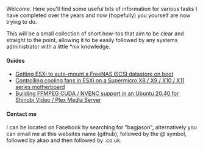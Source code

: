 Welcome. Here you'll find some useful bits of information for various tasks I have completed over the years and now (hopefully) you yourself are now trying to do.

This will be a small collection of short how-tos that aim to be clear and straight to the point, allowing it to be easily followed by any systems administrator with a little *nix knowledge.

#### Guides

* [Getting ESXi to auto-mount a FreeNAS iSCSI datastore on boot](guides/esxi-freenas.md)
* [Controlling cooling fans in ESXi on a Supermicro X8 / X9 / X10 / X11 series motherboard](https://github.com/jasongaunt/Supermicro-Fan-Control)
* [Building FFMPEG CUDA / NVENC support in an Ubuntu 20.40 for Shinobi Video / Plex Media Server](guides/ubuntu-2004-cuda-ffmpeg.md)

#### Contact me

I can be located on Facebook by searching for "bagjason", alternatively you can email me at this websites name (github), followed by the @ symbol, followed by akao and then followed by .co.uk.
